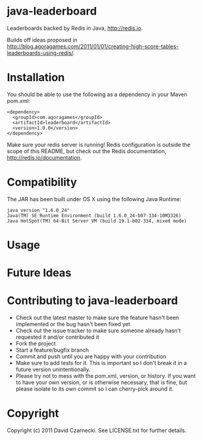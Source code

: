 java-leaderboard
================

Leaderboards backed by Redis in Java, http://redis.io.

Builds off ideas proposed in http://blog.agoragames.com/2011/01/01/creating-high-score-tables-leaderboards-using-redis/.

Installation
============

You should be able to use the following as a dependency in your Maven pom.xml:

    <dependency>
      <groupId>com.agoragames</groupId>
      <artifactId>leaderboard</artifactId>
      <version>1.0.0</version>
    </dependency>
	
Make sure your redis server is running! Redis configuration is outside the scope of this README, but 
check out the Redis documentation, http://redis.io/documentation.

Compatibility
============

The JAR has been built under OS X using the following Java Runtime:

    java version "1.6.0_24"
    Java(TM) SE Runtime Environment (build 1.6.0_24-b07-334-10M3326)
    Java HotSpot(TM) 64-Bit Server VM (build 19.1-b02-334, mixed mode)
	
Usage
============

Future Ideas
============
  
Contributing to java-leaderboard
================================
 
* Check out the latest master to make sure the feature hasn't been implemented or the bug hasn't been fixed yet
* Check out the issue tracker to make sure someone already hasn't requested it and/or contributed it
* Fork the project
* Start a feature/bugfix branch
* Commit and push until you are happy with your contribution
* Make sure to add tests for it. This is important so I don't break it in a future version unintentionally.
* Please try not to mess with the pom.xml, version, or history. If you want to have your own version, or is otherwise necessary, that is fine, but please isolate to its own commit so I can cherry-pick around it.

Copyright
============

Copyright (c) 2011 David Czarnecki. See LICENSE.txt for further details.

